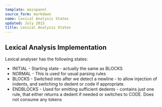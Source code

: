 ```yaml
---
template: mainpanel
source_form: markdown
name: Lexical Analysis States
updated: July 2015
title: Lexical Analysis States
---
```

## Lexical Analysis Implementation

Lexical analyser has the following states:

* INITIAL - Starting state - actually the same as BLOCKS
* NORMAL - This is used for usual parsing rules
* BLOCKS - Switched into after we detect a newline - to allow injection of
  indents, and switching to dedent or code if appropriate. 
* ENDBLOCKS - Used for emitting sufficient dedents - contains just one rule,
  that either returns a dedent if needed or switches to CODE. Does not
  consume any tokens
